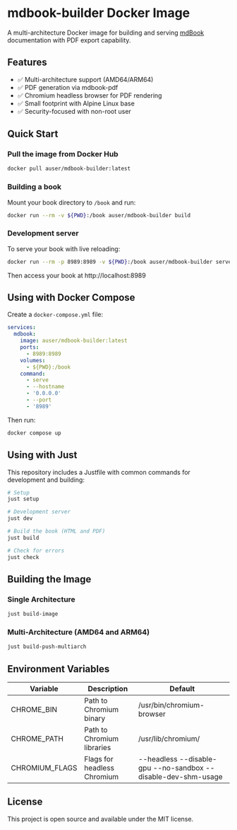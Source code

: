 # mdbook-builder Docker Image

A multi-architecture Docker image for building and serving [mdBook](https://rust-lang.github.io/mdBook/) documentation with PDF export capability.

## Features

- ✅ Multi-architecture support (AMD64/ARM64)
- ✅ PDF generation via mdbook-pdf
- ✅ Chromium headless browser for PDF rendering
- ✅ Small footprint with Alpine Linux base
- ✅ Security-focused with non-root user

## Quick Start

### Pull the image from Docker Hub

```bash
docker pull auser/mdbook-builder:latest
```

### Building a book

Mount your book directory to `/book` and run:

```bash
docker run --rm -v ${PWD}:/book auser/mdbook-builder build
```

### Development server

To serve your book with live reloading:

```bash
docker run --rm -p 8989:8989 -v ${PWD}:/book auser/mdbook-builder serve --hostname 0.0.0.0
```

Then access your book at http://localhost:8989

## Using with Docker Compose

Create a `docker-compose.yml` file:

```yaml
services:
  mdbook:
    image: auser/mdbook-builder:latest
    ports:
      - 8989:8989
    volumes:
      - ${PWD}:/book
    command:
      - serve
      - --hostname
      - '0.0.0.0'
      - --port
      - '8989'
```

Then run:

```bash
docker compose up
```

## Using with Just

This repository includes a Justfile with common commands for development and building:

```bash
# Setup
just setup

# Development server
just dev

# Build the book (HTML and PDF)
just build

# Check for errors
just check
```

## Building the Image

### Single Architecture

```bash
just build-image
```

### Multi-Architecture (AMD64 and ARM64)

```bash
just build-push-multiarch
```

## Environment Variables

| Variable       | Description                 | Default                                                       |
| -------------- | --------------------------- | ------------------------------------------------------------- |
| CHROME_BIN     | Path to Chromium binary     | /usr/bin/chromium-browser                                     |
| CHROME_PATH    | Path to Chromium libraries  | /usr/lib/chromium/                                            |
| CHROMIUM_FLAGS | Flags for headless Chromium | --headless --disable-gpu --no-sandbox --disable-dev-shm-usage |

## License

This project is open source and available under the MIT license.

